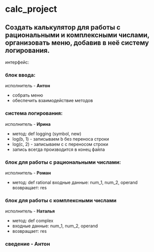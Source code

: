 # calc_project

## Создать калькулятор для работы с рациональными и комплексными числами, организовать меню, добавив в неё систему логирования.

интерфейс: 
### блок ввода:
исполнитель - **Антон**
* собрать меню
* обеспечить взаимодействие методов
### система логирования:
исполнитель - **Ирина**
* метод: def logging (symbol, new)
* log(b, 1) - записываем b без переноса строки
* log(c, 2) - записываем с с переносом строки
* запись всегда производится в конец файла
### блок для работы с рациональными числами:
исполнитель - **Роман**
* метод: def rational
входные данные: num_1, num_2, operand
возвращает: res
### блок для работы с комплексными числами
исполнитель - **Наталья**
* метод: def complex
* входные данные: num_1, num_2, operand
* возвращает: res
### сведение - Антон
